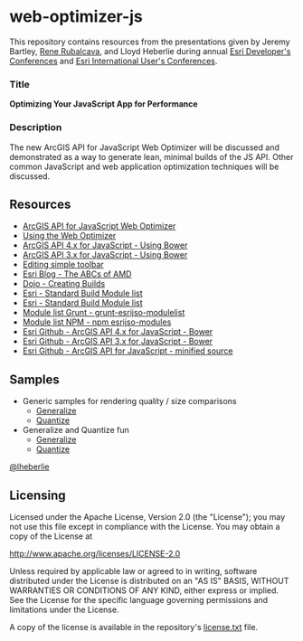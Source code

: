 # web-optimizer-js

This repository contains resources from the presentations given by Jeremy Bartley, [Rene Rubalcava](http://odoe.net), and Lloyd Heberlie during 
annual [Esri Developer's Conferences](http://www.esri.com/events/devsummit) 
and [Esri International User's Conferences](http://www.esri.com/events/user-conference).

### Title

**Optimizing Your JavaScript App for Performance**

### Description

The new ArcGIS API for JavaScript Web Optimizer will be discussed and demonstrated as a way to generate lean, 
minimal builds of the JS API. Other common JavaScript and web application optimization techniques will be discussed.

## Resources

* [ArcGIS API for JavaScript Web Optimizer](http://jso.arcgis.com)
* [Using the Web Optimizer](https://developers.arcgis.com/javascript/jshelp/inside_web_optimizer.html)
* [ArcGIS API 4.x for JavaScript - Using Bower](https://developers.arcgis.com/javascript/latest/guide/using-bower/index.html)
* [ArcGIS API 3.x for JavaScript - Using Bower](https://developers.arcgis.com/javascript/3/jshelp/inside_bower_custom_builds.html)
* [Editing simple toolbar](http://developers.arcgis.com/javascript/samples/ed_simpletoolbar/)
* [Esri Blog - The ABCs of AMD](https://blogs.esri.com/esri/arcgis/2013/10/14/the-abcs-of-amd/)
* [Dojo - Creating Builds](http://dojotoolkit.org/documentation/tutorials/1.10/build/index.html)
* [Esri - Standard Build Module list](https://github.com/lheberlie/web-optimizer-js/blob/master/uploads/example-standard-preset.txt)
* [Esri - Standard Build Module list](https://github.com/lheberlie/web-optimizer-js/blob/master/uploads/example-compact-preset.txt)
* [Module list Grunt - grunt-esrijso-modulelist](https://github.com/lheberlie/grunt-esrijso-modulelist)
* [Module list NPM - npm esrijso-modules](https://github.com/odoe/esrijso-modules)
* [Esri Github - ArcGIS API 4.x for JavaScript - Bower](https://github.com/Esri/jsapi-resources/tree/master/4.x/bower)
* [Esri Github - ArcGIS API 3.x for JavaScript - Bower](https://github.com/Esri/jsapi-resources/tree/master/3.x/bower)
* [Esri Github - ArcGIS API for JavaScript - minified source](https://github.com/Esri/arcgis-js-api)


## Samples

* Generic samples for rendering quality / size comparisons
   * [Generalize](https://ycabon.github.io/ds2015-arcgis-api-for-javascript-the-road-ahead/demos/quantization/counties-generalization.html)
   * [Quantize](https://ycabon.github.io/ds2015-arcgis-api-for-javascript-the-road-ahead/demos/quantization/counties-quantization.html)
* Generalize and Quantize fun
  * [Generalize](https://ycabon.github.io/ds2015-arcgis-api-for-javascript-the-road-ahead/demos/quantization/TRIANGULATE_ALL_THE_POLYGONS.html)
  * [Quantize](https://ycabon.github.io/ds2015-arcgis-api-for-javascript-the-road-ahead/demos/quantization/PIXELATE_ALL_THE_POLYGONS.html)

[@lheberlie](http://twitter.com/lheberlie)

## Licensing

Licensed under the Apache License, Version 2.0 (the "License"); you may not use this file except in compliance with the License. You may obtain a copy of the License at

   http://www.apache.org/licenses/LICENSE-2.0

Unless required by applicable law or agreed to in writing, software distributed under the License is distributed on an "AS IS" BASIS, WITHOUT WARRANTIES OR CONDITIONS OF ANY KIND, either express or implied. See the License for the specific language governing permissions and limitations under the License.

A copy of the license is available in the repository's [license.txt](license.txt) file.
